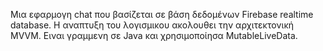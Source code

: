 Μια εφαρμογη chat που βασίζεται σε βάση δεδομένων Firebase realtime database.
Η αναπτυξη του λογισμικου ακολουθει την αρχιτεκτονική MVVM.
Ειναι γραμμενη σε Java και χρησιμοποίησα MutableLiveData.
